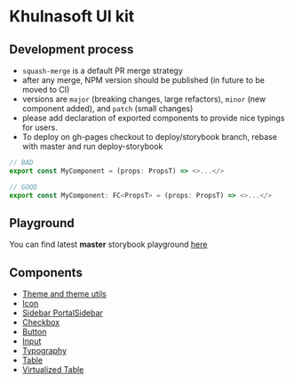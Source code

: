 # Khulnasoft UI kit

## Development process

- `squash-merge` is a default PR merge strategy
- after any merge, NPM version should be published (in future to be moved to CI)
- versions are `major` (breaking changes, large refactors), `minor` (new component added), and `patch` (small changes)
- please add declaration of exported components to provide nice typings for users.
- To deploy on  gh-pages checkout to deploy/storybook branch, rebase with master and run deploy-storybook

```typescript
// BAD
export const MyComponent = (props: PropsT) => <>...</>

// GOOD
export const MyComponent: FC<PropsT> = (props: PropsT) => <>...</>
```

## Playground

You can find latest **master** storybook playground [here](https://khulnasoft.github.io/khulnasoft-ui/)

## Components

- [Theme and theme utils](https://github.com/khulnasoft/khulnasoft-ui/blob/master/src/theme)
- [Icon](https://github.com/khulnasoft/khulnasoft-ui/blob/master/src/components/icon)
- [Sidebar PortalSidebar](https://github.com/khulnasoft/khulnasoft-ui/blob/master/src/components/sidebar)
- [Checkbox](https://github.com/khulnasoft/khulnasoft-ui/tree/master/src/components/checkbox)
- [Button](https://github.com/khulnasoft/khulnasoft-ui/tree/master/src/components/button)
- [Input](https://github.com/khulnasoft/khulnasoft-ui/tree/master/src/components/input)
- [Typography](https://github.com/khulnasoft/khulnasoft-ui/tree/master/src/components/typography)
- [Table](https://github.com/khulnasoft/khulnasoft-ui/tree/master/src/components/table)
- [Virtualized Table](https://github.com/khulnasoft/khulnasoft-ui/tree/master/src/components/table)

